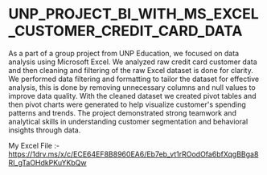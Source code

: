 # UNP_PROJECT_BI_WITH_MS_EXCEL_CUSTOMER_CREDIT_CARD_DATA
As a part of a group project from UNP Education, we focused on data analysis using Microsoft Excel. We analyzed raw credit card customer data and then cleaning and filtering of the raw Excel dataset is done for clarity. We performed data filtering and formatting to tailor the dataset for effective analysis, this is done by removing unnecessary columns and null values to improve data quality. With the cleaned dataset we created pivot tables and then pivot charts were generated to help visualize customer's spending patterns and trends. The project demonstrated strong teamwork and analytical skills in understanding customer segmentation and behavioral insights through data.

My Excel File :- https://1drv.ms/x/c/ECE64EF8B8960EA6/Eb7eb_vt1rROodOfa6bfXqgBBga8RI_gTaOHdkPKuYKbQw
